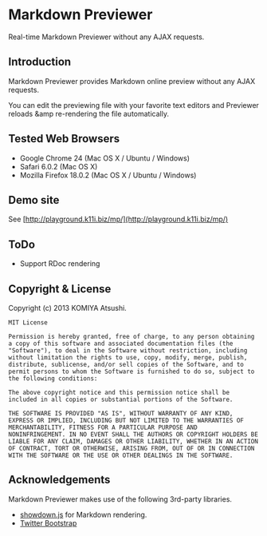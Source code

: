 Markdown Previewer
==================

Real-time Markdown Previewer without any AJAX requests.

Introduction
------------

Markdown Previewer provides Markdown online preview without any AJAX requests.

You can edit the previewing file with your favorite text editors and Previewer reloads &amp re-rendering the file automatically.


Tested Web Browsers
-------------------

- Google Chrome 24 (Mac OS X / Ubuntu / Windows)
- Safari 6.0.2 (Mac OS X)
- Mozilla Firefox 18.0.2 (Mac OS X / Ubuntu / Windows)


Demo site
---------

See [http://playground.k11i.biz/mp/](http://playground.k11i.biz/mp/)


ToDo
----

- Support RDoc rendering


Copyright &amp; License
-----------------------

Copyright (c) 2013 KOMIYA Atsushi.

    MIT License

    Permission is hereby granted, free of charge, to any person obtaining
    a copy of this software and associated documentation files (the
    "Software"), to deal in the Software without restriction, including
    without limitation the rights to use, copy, modify, merge, publish,
    distribute, sublicense, and/or sell copies of the Software, and to
    permit persons to whom the Software is furnished to do so, subject to
    the following conditions:

    The above copyright notice and this permission notice shall be
    included in all copies or substantial portions of the Software.

    THE SOFTWARE IS PROVIDED "AS IS", WITHOUT WARRANTY OF ANY KIND,
    EXPRESS OR IMPLIED, INCLUDING BUT NOT LIMITED TO THE WARRANTIES OF
    MERCHANTABILITY, FITNESS FOR A PARTICULAR PURPOSE AND
    NONINFRINGEMENT. IN NO EVENT SHALL THE AUTHORS OR COPYRIGHT HOLDERS BE
    LIABLE FOR ANY CLAIM, DAMAGES OR OTHER LIABILITY, WHETHER IN AN ACTION
    OF CONTRACT, TORT OR OTHERWISE, ARISING FROM, OUT OF OR IN CONNECTION
    WITH THE SOFTWARE OR THE USE OR OTHER DEALINGS IN THE SOFTWARE.


Acknowledgements
----------------

Markdown Previewer makes use of the following 3rd-party libraries.

- [showdown.js](https://github.com/coreyti/showdown) for Markdown rendering.
- [Twitter Bootstrap](https://bootstrap.github.com/)

